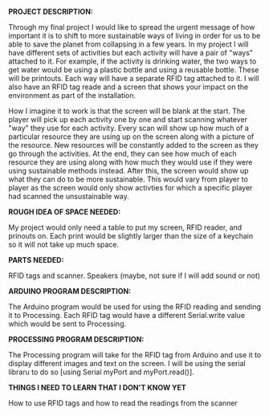 **PROJECT DESCRIPTION:**

Through my final project I would like to spread the urgent message of how important it is to shift to more sustainable ways of living in order for us to be able to save the planet from collapsing in a few years. In my project I will have different sets of activities but each activity will have a pair of "ways" attached to it. For example, if the activity is drinking water, the two ways to get water would be using a plastic bottle and using a reusable bottle. These will be printouts. Each way will have a separate RFID tag attached to it. I will also have an RFID tag reade and a screen that shows your impact on the environment as part of the installation.


How I imagine it to work is that the screen will be blank at the start. The player will pick up each activity one by one and start scanning whatever "way" they use for each activity. Every scan will show up how much of a particular resource they are using up on the screen along with a picture of the resource. New resources will be constantly added to the screen as they go through the activities. At the end, they can see how much of each resource they are using along with how much they would use if they were using sustainable methods instead. After this, the screen would show up what they can do to be more sustainable. This would vary from player to player as the screen would only show activties for which a specific player had scanned the unsustainable way.


**ROUGH IDEA OF SPACE NEEDED:**

My project would only need a table to put my screen, RFID reader, and prinouts on. Each print would be slightly larger than the size of a keychain so it will not take up much space.


**PARTS NEEDED:**


RFID tags and scanner. Speakers (maybe, not sure if I will add sound or not)


**ARDUINO PROGRAM DESCRIPTION:**


The Arduino program would be used for using the RFID reading and sending it to Processing. Each RFID tag would have a different Serial.write value which would be sent to Processing. 



**PROCESSING PROGRAM DESCRIPTION:**

The Processing program will take for the RFID tag from Arduino and use it to display different images and text on the screen. I will be using the serial libraru to do so [using Serial myPort and myPort.read()].

**THINGS I NEED TO LEARN THAT I DON'T KNOW YET**


How to use RFID tags and how to read the readings from the scanner
